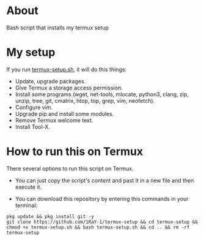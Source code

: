 # About
Bash script that installs my termux setup

# My setup

If you run [termux-setup.sh](https://github.com/1RaY-1/termux-setup/blob/main/termux-setup.sh), it will do this things:
* Update, upgrade packages.
* Give Termux a storage access permission.
* Install some programs (wget, net-tools, mlocate, python3, clang, zip, unzip, tree, git, cmatrix, htop, top, grep, vim, neofetch).
* Configure vim.
* Upgrade pip and install some modules.
* Remove Termux welcome text.
* Install Tool-X.

# How to run this on Termux
There several options to run this script on Termux.

* You can just copy the script's content and past it in a new file and then execute it.

* You can download this repository by entering this commands in your terminal:
```
pkg update && pkg install git -y
git clone https://github.com/1RaY-1/termux-setup && cd termux-setup && chmod +x termux-setup.sh && bash termux-setup.sh && cd .. && rm -rf termux-setup
```
